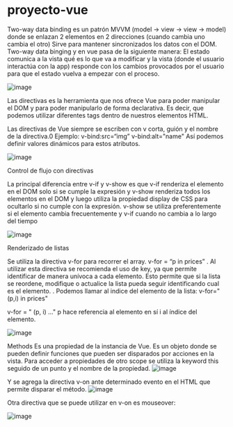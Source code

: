 # proyecto-vue

Two-way data binding es un patrón MVVM (model -> view -> view -> model) donde se enlazan 2 elementos en 2 direcciones (cuando cambia uno cambia el otro)
Sirve para mantener sincronizados los datos con el DOM.
Two-way data binging y en vue pasa de la siguiente manera:
El estado comunica a la vista qué es lo que va a modificar y la vista (donde el usuario interactúa con la app) responde con los cambios provocados por el usuario para que el estado vuelva a empezar con el proceso.

![image](https://user-images.githubusercontent.com/30804734/112576983-33677980-8dd2-11eb-9505-e8611d725779.png)

Las directivas es la herramienta que nos ofrece Vue para poder manipular el DOM y para poder manipularlo de forma declarativa.
Es decir, que podemos utilizar diferentes tags dentro de nuestros elementos HTML.

Las directivas de Vue siempre se escriben con v corta, guión y el nombre de la directiva.0
Ejemplo: v-bind:src=“img” v-bind:alt="name"
Así podemos definir valores dinámicos para estos atributos.

![image](https://user-images.githubusercontent.com/30804734/112584531-c73b4480-8dd6-11eb-80fa-cd24bc73cebf.png)

Control de flujo con directivas

La principal diferencia entre v-if y v-show es que v-if renderiza el elemento en el DOM solo si se cumple la expresión y v-show renderiza todos los elementos en el DOM y luego utiliza la propiedad display de CSS para ocultarlo si no cumple con la expresión.
v-show se utiliza preferentemente si el elemento cambia frecuentemente y v-if cuando no cambia a lo largo del tiempo

![image](https://user-images.githubusercontent.com/30804734/112585877-724cfd80-8dd9-11eb-925e-6093dc9bb445.png)

Renderizado de listas

Se utiliza la directiva v-for para recorrer el array.
v-for = “p in prices”
.
Al utilizar esta directiva se recomienda el uso de key, ya que permite identificar de manera unívoca a cada elemento. Esto permite que si la lista se reordene, modifique o actualice la lista pueda seguir identificando cual es el elemento.
.
Podemos llamar al indice del elemento de la lista:
v-for="(p,i) in prices"

v-for = " (p, i) …"
p hace referencia al elemento en sí
i al índice del elemento.

![image](https://user-images.githubusercontent.com/30804734/112587595-a1b13980-8ddc-11eb-9e92-236af75afeba.png)



Methods
Es una propiedad de la instancia de Vue. Es un objeto donde se pueden definir funciones que pueden ser disparados por acciones en la vista.
Para acceder a propiedades de otro scope se utiliza la keyword this seguido de un punto y el nombre de la propiedad.
![image](https://user-images.githubusercontent.com/30804734/112662291-46ac3080-8e36-11eb-8f01-010883dd119b.png)

Y se agrega la directiva v-on ante determinado evento en el HTML que permite disparar el método.
![image](https://user-images.githubusercontent.com/30804734/112662475-8115cd80-8e36-11eb-87fc-3980bcf1fc1d.png)


Otra directiva que se puede utilizar en v-on es mouseover:

![image](https://user-images.githubusercontent.com/30804734/112667855-8aa23400-8e3c-11eb-8276-ea9e571aa4e9.png)




